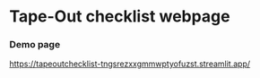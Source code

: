 # Tape-Out checklist webpage

### Demo page
https://tapeoutchecklist-tngsrezxxgmmwptyofuzst.streamlit.app/
